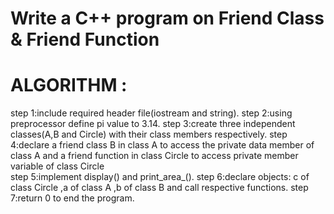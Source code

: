 
# Write a C++ program on Friend Class & Friend Function
# ALGORITHM :
 step 1:include required header file(iostream and string).
 step 2:using preprocessor define pi value to 3.14.
 step 3:create three independent classes(A,B and Circle) with their class members respectively.
 step 4:declare a friend class B in class A to access the private data member of class A and a friend function in class Circle to access private member variable of          class Circle  
 step 5:implement display() and print_area_().
 step 6:declare objects: c of class Circle ,a of class A ,b of class B and call respective functions.
 step 7:return 0 to end the program.
